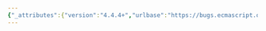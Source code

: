 ```yaml
---
{"_attributes":{"version":"4.4.4+","urlbase":"https://bugs.ecmascript.org/","maintainer":"dherman@mozilla.com"},"bug":{"bug_id":4387,"creation_ts":"2015-06-03 10:06:00 -0700","short_desc":"Typo in Promise.all","delta_ts":"2015-10-02 13:14:04 -0700","product":"Draft for 6th Edition","component":"editorial issue","version":"Rev 38: April 14, 2015 Final Draft","rep_platform":"All","op_sys":"All","bug_status":"RESOLVED","resolution":"FIXED","priority":"Normal","bug_severity":"enhancement","everconfirmed":true,"reporter":{"uid":"ecmascript","name":"C. Scott Ananian"},"assigned_to":{"uid":"allen","name":"Allen Wirfs-Brock"},"long_desc":[{"commentid":14478,"comment_count":0,"who":{"uid":"ecmascript","name":"C. Scott Ananian"},"bug_when":"2015-06-03 10:06:34 -0700","thetext":"Step 11 should read:\n11. Let result be PerformPromiseAll(iteratorRecord, C, promiseCapability).\n\nIn the draft, the first argument is \"iterator\", not \"iteratorRecord\", which is wrong."},{"commentid":14483,"comment_count":1,"who":{"uid":"allen","name":"Allen Wirfs-Brock"},"bug_when":"2015-06-08 16:30:41 -0700","thetext":"fixed in rev39 publication draft"}]}}
---
```

